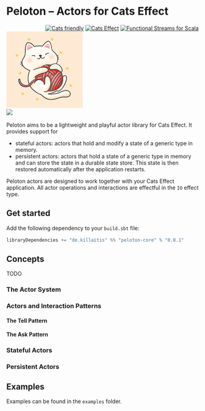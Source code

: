 # Peloton – Actors for Cats Effect 

<div align="right">
  <a href="https://typelevel.org/cats/"><img src="https://typelevel.org/cats/img/cats-badge.svg" height="40px" alt="Cats friendly" /></a>
  <a href="https://typelevel.org/cats-effect/"><img src="https://typelevel.org/cats-effect/img/cats-effect-logo.svg" height="40px" alt="Cats Effect" /></a>
  <a href="https://fs2.io/"><img src="https://fs2.io/_media/logo_small.png" height="40px" alt="Functional Streams for Scala" /></a>
</div>

<div><img src="./img/kitten.png" alt="Playful Kitten"/></div>

<div>
  <img src="https://img.shields.io/badge/scala-%23DC322F.svg?style=for-the-badge&logo=scala&logoColor=white" />
</div>

<p></p>

Peloton aims to be a lightweight and playful actor library for Cats Effect. It provides support for

- stateful actors: actors that hold and modify a state of a generic type in memory.
- persistent actors: actors that hold a state of a generic type in memory and can store the state in a durable state store. This state is then restored 
  automatically after the application restarts.

Peloton actors are designed to work together with your Cats Effect application. All actor operations and interactions are effectful in the `IO` effect type.


## Get started
Add the following dependency to your `build.sbt` file:
```sbt
libraryDependencies += "de.killaitis" %% "peloton-core" % "0.0.1"
```

## Concepts
TODO

### The Actor System

### Actors and Interaction Patterns

#### The Tell Pattern

#### The Ask Pattern

### Stateful Actors

### Persistent Actors

## Examples

Examples can be found in the `examples` folder.
